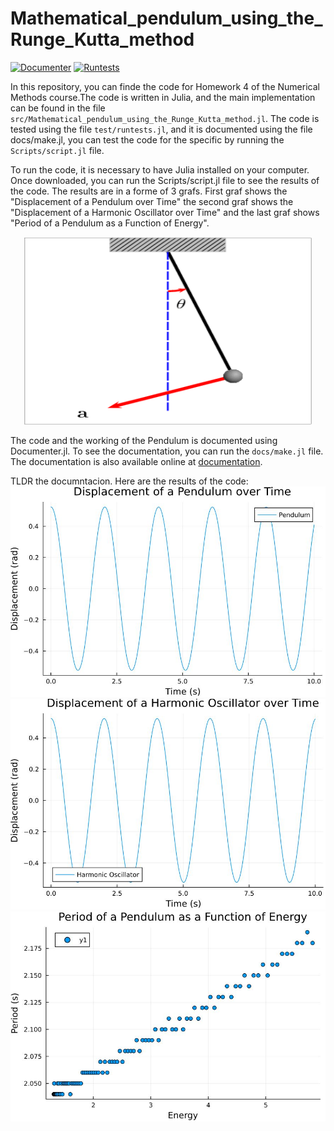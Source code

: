 # Mathematical_pendulum_using_the_Runge_Kutta_method

[![Documenter](https://github.com/lovc21/Mathematical_pendulum_using_the_Runge_Kutta_method.jl/actions/workflows/Documenter.yml/badge.svg)](https://github.com/lovc21/Mathematical_pendulum_using_the_Runge_Kutta_method.jl/actions/workflows/Documenter.yml)
[![Runtests](https://github.com/lovc21/Mathematical_pendulum_using_the_Runge_Kutta_method.jl/actions/workflows/Runtests.yml/badge.svg)](https://github.com/lovc21/Mathematical_pendulum_using_the_Runge_Kutta_method.jl/actions/workflows/Runtests.yml)

In this repository, you can finde the code for Homework 4 of the Numerical Methods course.The code is written in Julia, and the main implementation can be found in the file `src/Mathematical_pendulum_using_the_Runge_Kutta_method.jl`. The code is tested using the file `test/runtests.jl`, and it is documented using the file docs/make.jl, you can test the code for the specific by running the `Scripts/script.jl` file.

To run the code, it is necessary to have Julia installed on your computer. Once downloaded, you can run the Scripts/script.jl file to see the results of the code. The results are in a forme of 3 grafs. First graf shows the "Displacement of a Pendulum over Time" the second graf shows the "Displacement of a Harmonic Oscillator over Time" and the last graf shows "Period of a Pendulum as a Function of Energy".

<p align="center">
  <img width="460" height="300" src="./images/Oscillating_pendulum.gif">
</p>

The code and the working of the Pendulum is documented using Documenter.jl. To see the documentation, you can run the `docs/make.jl` file. The documentation is also available online at [documentation](https://lovc21.github.io/Mathematical_pendulum_using_the_Runge_Kutta_method.jl/dev/).

TLDR the documntacion. 
Here are the results of the code: 
<img title="Displacement of a Pendulum over Time" alt="Alt text" src=".\images\Displacement of a Pendulum over Time.JPG">
<img title="Displacement of a Harmonic Oscillator over Time" alt="Alt text" src=".\images\Displacement of a Harmonic Oscillator over Time.JPG">
<img title="Period of a Pendulum as a Function of Energy" alt="Alt text" src=".\images\Period of a Pendulum as a Function of Energy.JPG">
